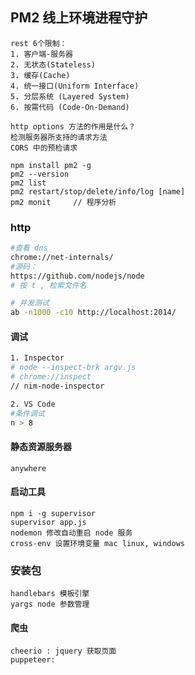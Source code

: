 

## PM2 线上环境进程守护

```
rest 6个限制：
1. 客户端-服务器
2. 无状态(Stateless)
3. 缓存(Cache)
4. 统一接口(Uniform Interface)
5. 分层系统 (Layered System)
6. 按需代码 (Code-On-Demand)

http options 方法的作用是什么？
检测服务器所支持的请求方法
CORS 中的预检请求

```


```
npm install pm2 -g
pm2 --version
pm2 list
pm2 restart/stop/delete/info/log [name]
pm2 monit     // 程序分析

```

### http
```bash
#查看 dns
chrome://net-internals/
#源码：
https://github.com/nodejs/node
# 按 t , 检索文件名

# 并发测试
ab -n1000 -c10 http://localhost:2014/
```

#### 调试
```bash
1. Inspector
# node --inspect-brk argv.js
# chrome://inspect
// nim-node-inspector

2. VS Code
#条件调试
n > 8

```

#### 静态资源服务器
```
anywhere
```

#### 启动工具
```
npm i -g supervisor 
supervisor app.js
nodemon 修改自动重启 node 服务
cross-env 设置环境变量 mac linux, windows
```

### 安装包
```
handlebars 模板引擎
yargs node 参数管理
```

#### 爬虫
```
cheerio : jquery 获取页面
puppeteer:
```

